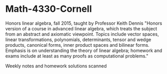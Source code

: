 # Math-4330-Cornell
Honors linear algebra, fall 2015, taught by Professor Keith Dennis
"Honors version of a course in advanced linear algebra, which treats the subject from an abstract and axiomatic viewpoint. Topics include vector spaces, linear transformations, polynomials, determinants, tensor and wedge products, canonical forms, inner product spaces and bilinear forms. Emphasis is on understanding the theory of linear algebra; homework and exams include at least as many proofs as computational problems."

Weekly notes and homework solutions scanned
